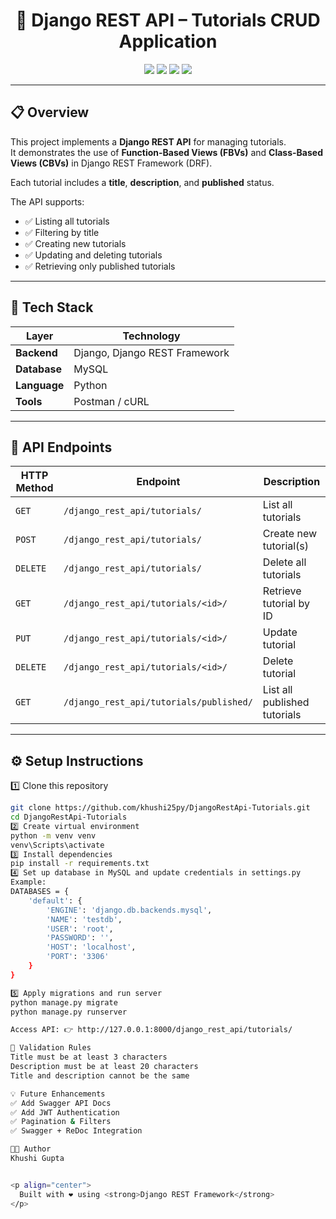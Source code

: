 <h1 align="center">📘 Django REST API – Tutorials CRUD Application</h1>

<p align="center">
  <img src="https://img.shields.io/badge/Python-3.11-blue?logo=python" />
  <img src="https://img.shields.io/badge/Django-REST%20Framework-red?logo=django" />
  <img src="https://img.shields.io/badge/MySQL-Database-orange?logo=mysql" />
  <img src="https://img.shields.io/badge/CRUD-Create--Read--Update--Delete-success" />
</p>

---

## 📋 Overview

This project implements a **Django REST API** for managing tutorials.  
It demonstrates the use of **Function-Based Views (FBVs)** and **Class-Based Views (CBVs)** in Django REST Framework (DRF).  

Each tutorial includes a **title**, **description**, and **published** status.

The API supports:
- ✅ Listing all tutorials
- ✅ Filtering by title
- ✅ Creating new tutorials
- ✅ Updating and deleting tutorials
- ✅ Retrieving only published tutorials

---

## 🧩 Tech Stack

| Layer | Technology |
|-------|-------------|
| **Backend** | Django, Django REST Framework |
| **Database** | MySQL |
| **Language** | Python |
| **Tools** | Postman / cURL |

---

## 🚀 API Endpoints

| HTTP Method | Endpoint | Description |
|--------------|-----------|--------------|
| `GET` | `/django_rest_api/tutorials/` | List all tutorials |
| `POST` | `/django_rest_api/tutorials/` | Create new tutorial(s) |
| `DELETE` | `/django_rest_api/tutorials/` | Delete all tutorials |
| `GET` | `/django_rest_api/tutorials/<id>/` | Retrieve tutorial by ID |
| `PUT` | `/django_rest_api/tutorials/<id>/` | Update tutorial |
| `DELETE` | `/django_rest_api/tutorials/<id>/` | Delete tutorial |
| `GET` | `/django_rest_api/tutorials/published/` | List all published tutorials |

---

## ⚙️ Setup Instructions

1️⃣ Clone this repository  
```bash
git clone https://github.com/khushi25py/DjangoRestApi-Tutorials.git
cd DjangoRestApi-Tutorials
2️⃣ Create virtual environment
python -m venv venv
venv\Scripts\activate
3️⃣ Install dependencies
pip install -r requirements.txt
4️⃣ Set up database in MySQL and update credentials in settings.py
Example:
DATABASES = {
    'default': {
        'ENGINE': 'django.db.backends.mysql',
        'NAME': 'testdb',
        'USER': 'root',
        'PASSWORD': '',
        'HOST': 'localhost',
        'PORT': '3306'
    }
}

5️⃣ Apply migrations and run server
python manage.py migrate
python manage.py runserver

Access API: 👉 http://127.0.0.1:8000/django_rest_api/tutorials/

🧠 Validation Rules
Title must be at least 3 characters
Description must be at least 20 characters
Title and description cannot be the same

💡 Future Enhancements
✅ Add Swagger API Docs
✅ Add JWT Authentication
✅ Pagination & Filters
✅ Swagger + ReDoc Integration

👩‍💻 Author
Khushi Gupta


<p align="center">
  Built with ❤️ using <strong>Django REST Framework</strong>
</p>


